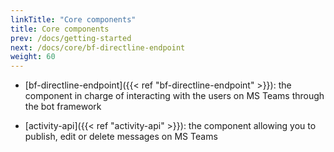 ```yaml
---
linkTitle: "Core components"
title: Core components
prev: /docs/getting-started
next: /docs/core/bf-directline-endpoint
weight: 60
---
```



* [bf-directline-endpoint]({{< ref "bf-directline-endpoint" >}}): the component in charge of interacting with the users on MS Teams through the bot framework

* [activity-api]({{< ref "activity-api" >}}): the component allowing you to publish, edit or delete messages on MS Teams
